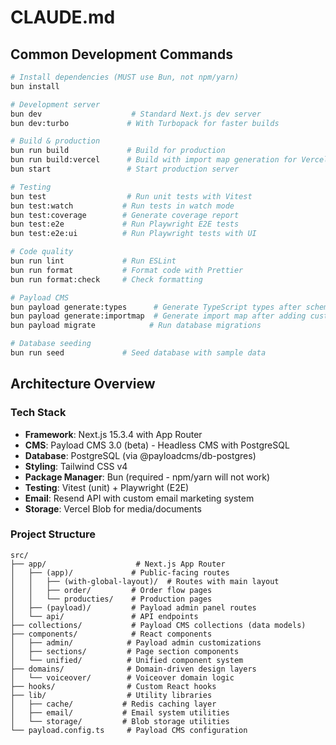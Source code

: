 # CLAUDE.md

## Common Development Commands

```bash
# Install dependencies (MUST use Bun, not npm/yarn)
bun install

# Development server
bun dev                    # Standard Next.js dev server
bun dev:turbo             # With Turbopack for faster builds

# Build & production
bun run build             # Build for production
bun run build:vercel      # Build with import map generation for Vercel
bun start                 # Start production server

# Testing
bun test                  # Run unit tests with Vitest
bun test:watch           # Run tests in watch mode
bun test:coverage        # Generate coverage report
bun test:e2e             # Run Playwright E2E tests
bun test:e2e:ui          # Run Playwright tests with UI

# Code quality
bun run lint             # Run ESLint
bun run format           # Format code with Prettier
bun run format:check     # Check formatting

# Payload CMS
bun payload generate:types      # Generate TypeScript types after schema changes
bun payload generate:importmap  # Generate import map after adding custom components
bun payload migrate            # Run database migrations

# Database seeding
bun run seed             # Seed database with sample data
```

## Architecture Overview

### Tech Stack

- **Framework**: Next.js 15.3.4 with App Router
- **CMS**: Payload CMS 3.0 (beta) - Headless CMS with PostgreSQL
- **Database**: PostgreSQL (via @payloadcms/db-postgres)
- **Styling**: Tailwind CSS v4
- **Package Manager**: Bun (required - npm/yarn will not work)
- **Testing**: Vitest (unit) + Playwright (E2E)
- **Email**: Resend API with custom email marketing system
- **Storage**: Vercel Blob for media/documents

### Project Structure

```
src/
├── app/                    # Next.js App Router
│   ├── (app)/             # Public-facing routes
│   │   ├── (with-global-layout)/  # Routes with main layout
│   │   ├── order/         # Order flow pages
│   │   └── producties/    # Production pages
│   ├── (payload)/         # Payload admin panel routes
│   └── api/               # API endpoints
├── collections/           # Payload CMS collections (data models)
├── components/            # React components
│   ├── admin/            # Payload admin customizations
│   ├── sections/         # Page section components
│   └── unified/          # Unified component system
├── domains/              # Domain-driven design layers
│   └── voiceover/        # Voiceover domain logic
├── hooks/                # Custom React hooks
├── lib/                  # Utility libraries
│   ├── cache/           # Redis caching layer
│   ├── email/           # Email system utilities
│   └── storage/         # Blob storage utilities
└── payload.config.ts     # Payload CMS configuration
```
